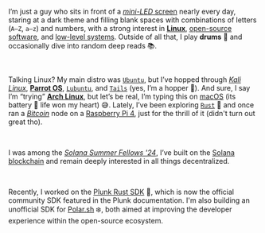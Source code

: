 I’m just a guy who sits in front of a [*mini-LED* screen](https://en.wikipedia.org/wiki/Mini-LED) nearly every day, staring at a dark theme and filling blank spaces with combinations of letters (`A–Z`, `a–z`) and numbers, with a strong interest in [**Linux**](https://en.wikipedia.org/wiki/Linux), [open-source software](https://en.wikipedia.org/wiki/Open-source_software), and [low-level systems](https://en.wikipedia.org/wiki/Low-level_programming_language). Outside of all that, I play **drums** 🥁 and occasionally dive into random deep reads 📚.

<br/>

Talking Linux? My main distro was [`Ubuntu`](https://en.wikipedia.org/wiki/Ubuntu), but I’ve hopped through [*Kali Linux*](https://en.wikipedia.org/wiki/Kali_Linux), [**Parrot OS**](https://en.wikipedia.org/wiki/Parrot_OS), [`Lubuntu`](https://en.wikipedia.org/wiki/Lubuntu), and [`Tails`](https://en.wikipedia.org/wiki/Tails_(operating_system)) (yes, I’m a hopper 🧭). And sure, I say I’m “trying” [**Arch Linux**](https://en.wikipedia.org/wiki/Arch_Linux), but let’s be real, I’m typing this on [macOS](https://en.wikipedia.org/wiki/MacOS) (its battery 🔋 life won my heart) 😅. Lately, I’ve been exploring [`Rust`](https://en.wikipedia.org/wiki/Rust_(programming_language)) 🦀 and once ran a [*Bitcoin*](https://en.wikipedia.org/wiki/Bitcoin) node on a [Raspberry Pi 4](https://en.wikipedia.org/wiki/Raspberry_Pi), just for the thrill of it (didn't turn out great tho).

<br/>

I was among the [*Solana Summer Fellows '24*](https://solana.com/grants#summer-camp), I’ve built on the [Solana blockchain](https://en.wikipedia.org/wiki/Solana_(blockchain_platform)) and remain deeply interested in all things decentralized.

<br/>

Recently,  I worked on the <a class='text-red-600  font-semibold' href="https://docs.useplunk.com/guides/rust-sdk">Plunk Rust SDK</a> 🦀, which is now the official community SDK featured in the Plunk documentation. I'm also building an unofficial SDK for <a class='text-red-600 font-semibold' href="https://polar.sh/">Polar.sh</a> ❄️, both aimed at improving the developer experience within the open-source ecosystem.
